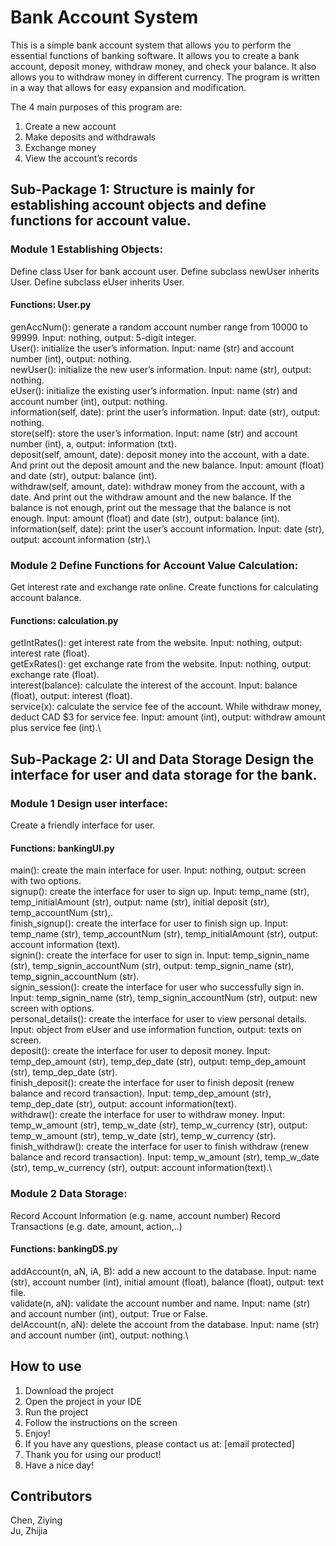 # Bank Account System

This is a simple bank account system that allows you to perform the essential functions of banking software.
It allows you to create a bank account, deposit money, withdraw money, and check your balance. It also allows you to 
withdraw money in different currency. The program is written in a way that allows for easy expansion and
modification. 

The 4 main purposes of this program are:
1. Create a new account 
2. Make deposits and withdrawals 
3. Exchange money 
4. View the account’s records   


## Sub-Package 1: Structure is mainly for establishing account objects and define functions for account value.

### Module 1 Establishing Objects:
Define class User for bank account user. 
Define subclass newUser inherits User. 
Define subclass eUser inherits User.

#### Functions: User.py
genAccNum(): generate a random account number range from 10000 to 99999. Input: nothing, output: 5-digit integer.\
User(): initialize the user’s information. Input: name (str) and account number (int), output: nothing.\
newUser(): initialize the new user’s information. Input: name (str), output: nothing.\
eUser(): initialize the existing user’s information. Input: name (str) and account number (int), output: nothing.\
information(self, date): print the user’s information. Input: date (str), output: nothing.\
store(self): store the user’s information. Input: name (str) and account number (int), a, output: information (txt).\
deposit(self, amount, date): deposit money into the account, with a date. And print out the deposit amount and the new
balance. Input: amount (float) and date (str), output: balance (int).\
withdraw(self, amount, date): withdraw money from the account, with a date. And print out the withdraw amount and the
new balance. If the balance is not enough, print out the message that the balance is not enough. Input: amount (float) and
date (str), output: balance (int).\
information(self, date): print the user’s account information. Input: date (str), output: account information (str).\


### Module 2 Define Functions for Account Value Calculation:
Get interest rate and exchange rate online.
Create functions for calculating account balance.

#### Functions: calculation.py
getIntRates(): get interest rate from the website. Input: nothing, output: interest rate (float).\
getExRates(): get exchange rate from the website. Input: nothing, output: exchange rate (float).\
interest(balance): calculate the interest of the account. Input: balance (float), output: interest (float).\
service(x): calculate the service fee of the account. While withdraw money, deduct CAD $3 for service fee. Input: amount
(int), output: withdraw amount plus service fee (int).\


## Sub-Package 2: UI and Data Storage Design the interface for user and data storage for the bank.

### Module 1 Design user interface:
Create a friendly interface for user.

#### Functions: bankingUI.py
main(): create the main interface for user. Input: nothing, output: screen with two options.\
signup(): create the interface for user to sign up. Input: temp_name (str), temp_initialAmount (str), output: name (str), initial deposit (str), temp_accountNum (str),.\
finish_signup(): create the interface for user to finish sign up. Input: temp_name (str), temp_accountNum (str), temp_initialAmount (str), output: account information (text).\
signin(): create the interface for user to sign in. Input: temp_signin_name (str), temp_signin_accountNum (str), output: temp_signin_name (str), temp_signin_accountNum (str).\
signin_session(): create the interface for user who successfully sign in. Input: temp_signin_name (str), temp_signin_accountNum (str), output: new screen with options.\
personal_details(): create the interface for user to view personal details. Input: object from eUser and use information function, output: texts on screen.\
deposit(): create the interface for user to deposit money. Input: temp_dep_amount (str), temp_dep_date (str), output: temp_dep_amount (str), temp_dep_date (str).\
finish_deposit(): create the interface for user to finish deposit (renew balance and record transaction). Input: temp_dep_amount (str), temp_dep_date (str), output: account information(text).\
withdraw(): create the interface for user to withdraw money. Input: temp_w_amount (str), temp_w_date (str), temp_w_currency (str), output: temp_w_amount (str), temp_w_date (str), temp_w_currency (str).\
finish_withdraw(): create the interface for user to finish withdraw (renew balance and record transaction). Input: temp_w_amount (str), temp_w_date (str), temp_w_currency (str), output: account information(text).\


### Module 2 Data Storage:
Record Account Information (e.g. name, account number) 
Record Transactions (e.g. date, amount, action,..)

#### Functions: bankingDS.py
addAccount(n, aN, iA, B): add a new account to the database. Input: name (str), account number (int), initial amount
(float), balance (float), output: text file.\
validate(n, aN): validate the account number and name. Input: name (str) and account number (int), output: True or False.\
delAccount(n, aN): delete the account from the database. Input: name (str) and account number (int), output: nothing.\


## How to use
1. Download the project
2. Open the project in your IDE
3. Run the project
4. Follow the instructions on the screen
5. Enjoy!
6. If you have any questions, please contact us at: [email protected]
7. Thank you for using our product!
8. Have a nice day!

## Contributors
Chen, Ziying\
Ju, Zhijia

